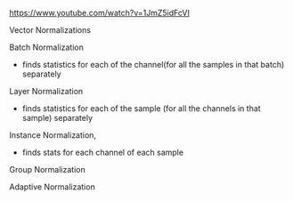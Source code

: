 https://www.youtube.com/watch?v=1JmZ5idFcVI

Vector Normalizations

Batch Normalization
- finds statistics for each of the channel(for all the samples in that batch) separately

Layer Normalization
- finds statistics for each of the sample (for all the channels in that sample) separately

Instance Normalization, 
- finds stats for each channel of each sample

Group Normalization

Adaptive Normalization